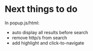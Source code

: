 # Next things to do

In popup.js/html:

- auto display all results before search
- remove http/s from search
- add highlight and click-to-navigate

